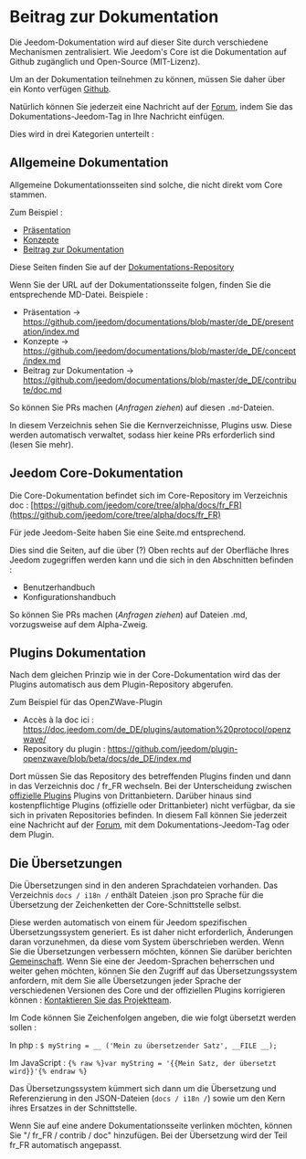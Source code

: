 # Beitrag zur Dokumentation

Die Jeedom-Dokumentation wird auf dieser Site durch verschiedene Mechanismen zentralisiert. Wie Jeedom's Core ist die Dokumentation auf Github zugänglich und Open-Source (MIT-Lizenz).

Um an der Dokumentation teilnehmen zu können, müssen Sie daher über ein Konto verfügen [Github](https://github.com/).

Natürlich können Sie jederzeit eine Nachricht auf der [Forum](https://community.jeedom.com/), indem Sie das Dokumentations-Jeedom-Tag in Ihre Nachricht einfügen.

Dies wird in drei Kategorien unterteilt :

## Allgemeine Dokumentation

Allgemeine Dokumentationsseiten sind solche, die nicht direkt vom Core stammen.

Zum Beispiel :

- [Präsentation](https://doc.jeedom.com/de_DE/presentation/)
- [Konzepte](https://doc.jeedom.com/de_DE/concept/)
- [Beitrag zur Dokumentation](https://doc.jeedom.com/de_DE/contribute/doc)

Diese Seiten finden Sie auf der [Dokumentations-Repository](https://github.com/jeedom/documentations/tree/master/fr_FR)

Wenn Sie der URL auf der Dokumentationsseite folgen, finden Sie die entsprechende MD-Datei. Beispiele :

- Präsentation -> https://github.com/jeedom/documentations/blob/master/de_DE/presentation/index.md
- Konzepte -> https://github.com/jeedom/documentations/blob/master/de_DE/concept/index.md
- Beitrag zur Dokumentation -> https://github.com/jeedom/documentations/blob/master/de_DE/contribute/doc.md

So können Sie PRs machen (*Anfragen ziehen*) auf diesen `.md`-Dateien.

In diesem Verzeichnis sehen Sie die Kernverzeichnisse, Plugins usw. Diese werden automatisch verwaltet, sodass hier keine PRs erforderlich sind (lesen Sie mehr).


## Jeedom Core-Dokumentation

Die Core-Dokumentation befindet sich im Core-Repository im Verzeichnis doc : [https://github.com/jeedom/core/tree/alpha/docs/fr_FR](https://github.com/jeedom/core/tree/alpha/docs/fr_FR)

Für jede Jeedom-Seite haben Sie eine Seite.md entsprechend.

Dies sind die Seiten, auf die über (?) Oben rechts auf der Oberfläche Ihres Jeedom zugegriffen werden kann und die sich in den Abschnitten befinden :

- Benutzerhandbuch
- Konfigurationshandbuch

So können Sie PRs machen (*Anfragen ziehen*) auf Dateien .md, vorzugsweise auf dem Alpha-Zweig.


## Plugins Dokumentation

Nach dem gleichen Prinzip wie in der Core-Dokumentation wird das der Plugins automatisch aus dem Plugin-Repository abgerufen.

Zum Beispiel für das OpenZWave-Plugin

- Accès à la doc ici : https://doc.jeedom.com/de_DE/plugins/automation%20protocol/openzwave/
- Repository du plugin : https://github.com/jeedom/plugin-openzwave/blob/beta/docs/de_DE/index.md

Dort müssen Sie das Repository des betreffenden Plugins finden und dann in das Verzeichnis doc / fr_FR wechseln. Bei der Unterscheidung zwischen [offizielle Plugins](https://github.com/jeedom) Plugins von Drittanbietern. Darüber hinaus sind kostenpflichtige Plugins (offizielle oder Drittanbieter) nicht verfügbar, da sie sich in privaten Repositories befinden. In diesem Fall können Sie jederzeit eine Nachricht auf der [Forum](https://community.jeedom.com/), mit dem Dokumentations-Jeedom-Tag oder dem Plugin.


## Die Übersetzungen

Die Übersetzungen sind in den anderen Sprachdateien vorhanden. Das Verzeichnis `docs / i18n /` enthält Dateien .json pro Sprache für die Übersetzung der Zeichenketten der Core-Schnittstelle selbst.

Diese werden automatisch von einem für Jeedom spezifischen Übersetzungssystem generiert. Es ist daher nicht erforderlich, Änderungen daran vorzunehmen, da diese vom System überschrieben werden. Wenn Sie die Übersetzungen verbessern möchten, können Sie darüber berichten [Gemeinschaft](https://community.jeedom.com/). Wenn Sie eine der Jeedom-Sprachen beherrschen und weiter gehen möchten, können Sie den Zugriff auf das Übersetzungssystem anfordern, mit dem Sie alle Übersetzungen jeder Sprache der verschiedenen Versionen des Core und der offiziellen Plugins korrigieren können : [Kontaktieren Sie das Projektteam](mailto:contact@jeedom.com).

Im Code können Sie Zeichenfolgen angeben, die wie folgt übersetzt werden sollen :

In php : `$ myString = __ ('Mein zu übersetzender Satz', __FILE __);`

Im JavaScript : ``{% raw %}var myString = '{{Mein Satz, der übersetzt wird}}'{% endraw %}``

Das Übersetzungssystem kümmert sich dann um die Übersetzung und Referenzierung in den JSON-Dateien (`docs / i18n /`) sowie um den Kern ihres Ersatzes in der Schnittstelle.

Wenn Sie auf eine andere Dokumentationsseite verlinken möchten, können Sie "/ fr_FR / contrib / doc" hinzufügen. Bei der Übersetzung wird der Teil fr_FR automatisch angepasst.


